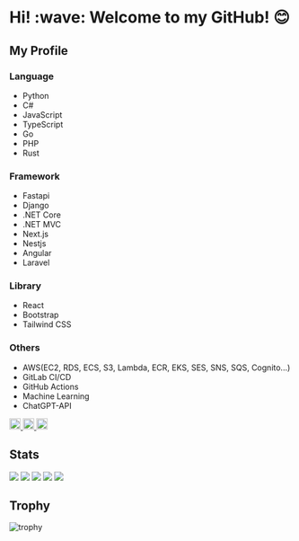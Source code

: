 <h1 dir="auto">Hi! :wave: Welcome to my GitHub! 😊</h1>
<h2 dir="auto">My Profile</h2>
<h3 dir="auto">Language</h3>
<ul dir="auto">
  <li>Python</li>
  <li>C#</li>
  <li>JavaScript</li>
  <li>TypeScript</li>
  <li>Go</li>
  <li>PHP</li>
  <li>Rust</li>
</ul>
<h3 dir="auto">Framework</h3>
<ul dir="auto">
  <li>Fastapi</li>
  <li>Django</li>
  <li>.NET Core</li>
  <li>.NET MVC</li>
  <li>Next.js</li>
  <li>Nestjs</li>
  <li>Angular</li>
  <li>Laravel</li>
</ul>
<h3 dir="auto">Library</h3>
<ul dir="auto">
  <li>React</li>
  <li>Bootstrap</li>
  <li>Tailwind CSS</li>
</ul>
<h3 dir="auto">Others</h3>
<ul dir="auto">
  <li>AWS(EC2, RDS, ECS, S3, Lambda, ECR, EKS, SES, SNS, SQS, Cognito...)</li>
  <li>GitLab CI/CD</li>
  <li>GitHub Actions</li>
  <li>Machine Learning</li>
  <li>ChatGPT-API</li>
</ul>
<p align="left">
  <a href="https://github.com/untilyou58">
    <img height="20" src="https://komarev.com/ghpvc/?username=untilyou58" />
  </a>
  <a href="https://github.com/untilyou58">
    <img height="20" src="https://img.shields.io/github/followers/untilyou58?label=follow&logo=github&style=flat" />
  </a>
  <a href="https://dev.to/untilyou58">
    <img height="20" src="https://img.shields.io/badge/dev.to-0A0A0A?logo=devdotto&logoColor=fff&style=for-the-badge" />
  </a>
</p>

## Stats
![](http://github-profile-summary-cards.vercel.app/api/cards/profile-details?username=untilyou58&theme=solarized_dark)
![](http://github-profile-summary-cards.vercel.app/api/cards/repos-per-language?username=untilyou58&theme=solarized_dark)
![](http://github-profile-summary-cards.vercel.app/api/cards/most-commit-language?username=untilyou58&theme=solarized_dark)
![](http://github-profile-summary-cards.vercel.app/api/cards/stats?username=untilyou58&theme=solarized_dark)
![](http://github-profile-summary-cards.vercel.app/api/cards/productive-time?username=untilyou58&theme=solarized_dark&utcOffset=9)

## Trophy
![trophy](https://github-profile-trophy.vercel.app/?username=untilyou58&theme=solarized_dark)
